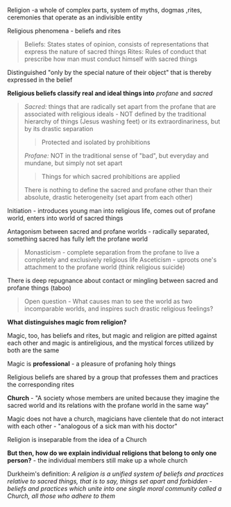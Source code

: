 Religion -a whole of complex parts, system of myths, dogmas ,rites, ceremonies that operate as an indivisible entity

Religious phenomena - beliefs and rites

> Beliefs: States states of opinion, consists of representations that express the nature of sacred things
> Rites: Rules of conduct that prescribe how man must conduct himself with sacred things

Distinguished "only by the special nature of their object" that is thereby expressed in the belief

**Religious beliefs classify real and ideal things into** *profane* and *sacred*

> *Sacred:* things that are radically set apart from the profane that are associated with religious ideals - NOT defined by the traditional hierarchy of things (Jesus washing feet) or its extraordinariness, but by its drastic separation 
> > Protected and isolated by prohibitions
> 
> *Profane:* NOT in the traditional sense of "bad", but everyday and mundane, but simply not set apart
> > Things for which sacred prohibitions are applied
> 
> There is nothing to define the sacred and profane other than their absolute, drastic heterogeneity (set apart from each other)

Initiation - introduces young man into religious life, comes out of profane world, enters into world of sacred things

Antagonism between sacred and profane worlds - radically separated, something sacred has fully left the profane world

> Monasticism - complete separation from the profane to live a completely and exclusively religious life
> Asceticism - uproots one's attachment to the profane world (think religious suicide)

There is deep repugnance about contact or mingling between sacred and profane things (taboo)

> Open question - What causes man to see the world as two incomparable worlds, and inspires such drastic religious feelings?

**What distinguishes magic from religion?**

Magic, too, has beliefs and rites, but magic and religion are pitted against each other and magic is antireligious, and the mystical forces utilized by both are the same

Magic is **professional** - a pleasure of profaning holy things

Religious beliefs are shared by a group that professes them and practices the corresponding rites

**Church** - "A society whose members are united because they imagine the sacred world and its relations with the profane world in the same way"

Magic does not have a church, magicians have clientele that do not interact with each other - "analogous of a sick man with his doctor"

Religion is inseparable from the idea of a Church

**But then, how do we explain individual religions that belong to only one person?** - the individual members still make up a whole church

Durkheim's definition: *A religion is a unified system of beliefs and practices relative to sacred things, that is to say, things set apart and forbidden - beliefs and practices which unite into one single moral community called a Church, all those who adhere to them*

